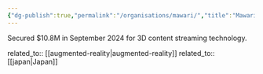 ```yaml
---
{"dg-publish":true,"permalink":"/organisations/mawari/","title":"Mawari"}
---
```



Secured $10.8M in September 2024 for 3D content streaming technology.

related_to:: [[augmented-reality\|augmented-reality]]
related_to:: [[japan\|Japan]]
